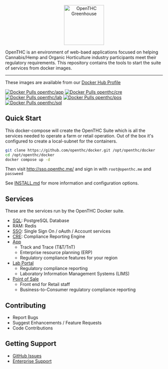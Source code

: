 <p align="center">
	<img src="https://openthc.com/img/logo.png" height="128" alt="OpenTHC Greenhouse">
</p>

OpenTHC is an environment of web-baed applications focused on helping Cannabis/Hemp and Organic Horticulture industry participants meet their regulatory requirements.
This repository contains the tools to start the suite of services from docker images.

---

These images are available from our [Docker Hub Profile](https://hub.docker.com/u/openthc)

[![Docker Pulls openthc/app](https://img.shields.io/docker/pulls/openthc/app.svg?label=openthc%2Fapp&style=for-the-badge)](https://hub.docker.com/r/openthc/app)
[![Docker Pulls openthc/cre](https://img.shields.io/docker/pulls/openthc/cre.svg?label=openthc%2Fcre&style=for-the-badge)](https://hub.docker.com/r/openthc/cre)
[![Docker Pulls openthc/lab](https://img.shields.io/docker/pulls/openthc/lab.svg?label=openthc%2Flab&style=for-the-badge)](https://hub.docker.com/r/openthc/lab)
[![Docker Pulls openthc/pos](https://img.shields.io/docker/pulls/openthc/pos.svg?label=openthc%2Fpos&style=for-the-badge)](https://hub.docker.com/r/openthc/pos)
[![Docker Pulls openthc/sql](https://img.shields.io/docker/pulls/openthc/sql.svg?label=openthc%2Fsql&style=for-the-badge)](https://hub.docker.com/r/openthc/sql)


## Quick Start

This docker-compose will create the OpenTHC Suite which is all the services needed to operate a farm or retail operation.
Out of the box it's configured to create a local-subnet for the containers.

```bash
git clone https://github.com/openthc/docker.git /opt/openthc/docker
cd /opt/openthc/docker
docker compose up -d
```

Then visit http://sso.openthc.me/ and sign in with `root@openthc.me` and `passweed`

See [INSTALL.md](./INSTALL.md) for more information and configuration options.


## Services

These are the services run by the OpenTHC Docker suite.

- [SQL](https://hub.docker.com/r/openthc/sql): PostgreSQL Database
- RAM: Redis
- [SSO](https://github.com/openthc/sso): Single Sign On / oAuth / Account services
- [CRE](https://github.com/openthc/cre): Compliance Reporting Engine
- [App](https://github.com/openthc/app)
  - Track and Trace (T&T/TnT)
  - Enterprise resource planning (ERP)
  - Regulatory compliance features for your region
- [Lab Portal](https://github.com/openthc/lab)
  - Regulatory compliance reporting
  - Laboratory Information Management Systems (LIMS)
- [Point of Sale](https://github.com/openthc/pos)
  - Front end for Retail staff
  - Business-to-Consumer regulatory compliance reporting


## Contributing

- Report Bugs
- Suggest Enhancements / Feature Requests
- Code Contributions


## Getting Support

- [GitHub Issues](https://github.com/openthc/docker/issues)
- [Enterprise Support](https://openthc.com/help)
